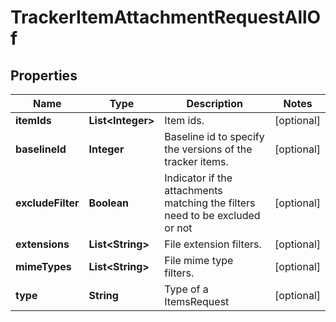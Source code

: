 

# TrackerItemAttachmentRequestAllOf

## Properties

Name | Type | Description | Notes
------------ | ------------- | ------------- | -------------
**itemIds** | **List&lt;Integer&gt;** | Item ids. |  [optional]
**baselineId** | **Integer** | Baseline id to specify the versions of the tracker items. |  [optional]
**excludeFilter** | **Boolean** | Indicator if the attachments matching the filters need to be excluded or not |  [optional]
**extensions** | **List&lt;String&gt;** | File extension filters. |  [optional]
**mimeTypes** | **List&lt;String&gt;** | File mime type filters. |  [optional]
**type** | **String** | Type of a ItemsRequest |  [optional]



